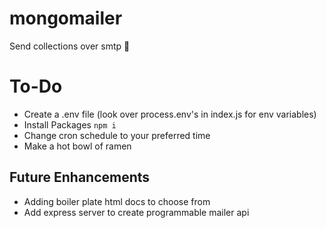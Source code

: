 # mongomailer
Send collections over smtp 🤙

# To-Do
- Create a .env file (look over process.env's in index.js for env variables)
- Install Packages `npm i`
- Change cron schedule to your preferred time
- Make a hot bowl of ramen

## Future Enhancements
- Adding boiler plate html docs to choose from
- Add express server to create programmable mailer api

